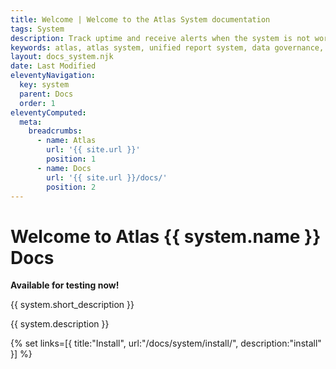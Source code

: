 ```yaml
---
title: Welcome | Welcome to the Atlas System documentation
tags: System
description: Track uptime and receive alerts when the system is not working as planned. Atlas System monitors SQL Server, Windows, Ubuntu, websites, and tcp connections. Supposed LDAP and SAML sso authentication.
keywords: atlas, atlas system, unified report system, data governance, database, documetation
layout: docs_system.njk
date: Last Modified
eleventyNavigation:
  key: system
  parent: Docs
  order: 1
eleventyComputed:
  meta:
    breadcrumbs:
      - name: Atlas
        url: '{{ site.url }}'
        position: 1
      - name: Docs
        url: '{{ site.url }}/docs/'
        position: 2
---
```


# Welcome to Atlas {{ system.name }} Docs

**Available for testing now!**

<p class="mt-6 text-lg text-slate-600 max-w-3xl mx-auto dark:text-slate-400">
    {{ system.short_description }}
</p>

{{ system.description }}

{% set links=[{
  title:"Install",
  url:"/docs/system/install/",
  description:"install"
}] %}
